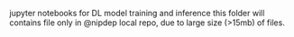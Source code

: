 jupyter notebooks for DL model training and inference
this folder will contains file only in @nipdep local repo, due to large size (>15mb) of files.